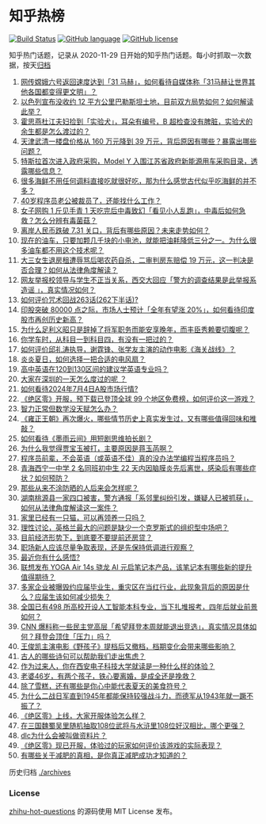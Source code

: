# 知乎热榜
[![Build Status](https://github.com/ToWeLong/zhihu-hot-questions/workflows/CI/badge.svg)](https://github.com/ToWeLong/zhihu-hot-questions/actions)
[![GitHub language](https://img.shields.io/badge/language-golang-orange.svg)](https://golang.org/)
[![GitHub license](https://img.shields.io/github/license/ToWeLong/zhihu-hot-questions)](https://github.com/ToWeLong/zhihu-hot-questions/blob/main/LICENSE)

知乎热门话题，记录从 2020-11-29 日开始的知乎热门话题。每小时抓取一次数据，按天[归档](./archives)

<!-- BEGIN -->

1. [网传嫦娥六号返回速度达到「31 马赫」，如何看待自媒体称「31马赫让世界其他各国都变得更文明」？](https://www.zhihu.com/question/660444936)
1. [以色列宣布没收约 12 平方公里巴勒斯坦土地，目前双方局势如何？如何解读此举？](https://www.zhihu.com/question/660688026)
1. [霍思燕杜江夫妇捡到「实验犬」，耳朵有编号，B 超检查没有脾脏，实验犬的余生都是怎么渡过的？](https://www.zhihu.com/question/660176802)
1. [天津武清一楼盘价格从 160 万元降到 39 万元，背后原因有哪些？暴露出哪些问题？](https://www.zhihu.com/question/660433120)
1. [特斯拉首次进入政府采购，Model Y 入围江苏省政府新能源用车采购目录，透露哪些信息？](https://www.zhihu.com/question/660696339)
1. [很多海鲜不用任何调料直接吃就很好吃，那为什么感觉古代似乎吃海鲜的并不多？](https://www.zhihu.com/question/659454780)
1. [40岁程序员老公被裁员了，还能找什么工作？](https://www.zhihu.com/question/629182594)
1. [女子网购 1 斤见手青 1 天吃完后中毒致幻「看见小人乱跑」，中毒后如何急救？怎么分辨有毒菌菇？](https://www.zhihu.com/question/660647354)
1. [离岸人民币跌破 7.31 关口，背后有哪些原因？未来走势如何？](https://www.zhihu.com/question/660690976)
1. [现在的油车，只要加颗几千块的小电池，就能把油耗降低三分之一。为什么很多油车都不用这个技术呢？](https://www.zhihu.com/question/652140838)
1. [大三女生退房租遭辱骂后喝农药自杀，二审判房东赔偿 19 万元，这一判决是否合理？如何从法律角度解读？](https://www.zhihu.com/question/660698449)
1. [网友举报校领导与学生不正当关系，西交大回应「警方的调查结果是此举报系造谣 」，真实情况如何？](https://www.zhihu.com/question/660639236)
1. [如何评价咒术回战263话(262下半话)?](https://www.zhihu.com/question/660704774)
1. [印股突破 80000 点之际，市场人士预计「全年有望涨 20%」，如何看待印度股市再创历史新高？](https://www.zhihu.com/question/660712732)
1. [为什么足利义昭只是辞掉了将军职务而能安享晚年，而丰臣秀赖要切腹呢？](https://www.zhihu.com/question/620517277)
1. [你学车时，从科目一到科目四，有没有一把过的？](https://www.zhihu.com/question/660457608)
1. [如何评价邱礼涛执导，谢霆锋、张学友主演的动作电影《海关战线》？](https://www.zhihu.com/question/660178783)
1. [炎炎夏日，如何选择一把合适的电风扇？](https://www.zhihu.com/question/646907646)
1. [高中英语在120到130区间的建议学英语专业吗？](https://www.zhihu.com/question/660651656)
1. [大家在深圳的一天怎么度过的呢 ？](https://www.zhihu.com/question/479143486)
1. [如何看待2024年7月4日A股市场行情?](https://www.zhihu.com/question/660688524)
1. [《绝区零》开服，预下载已登顶全球 99 个地区免费榜，如何评价这一游戏？](https://www.zhihu.com/question/660688803)
1. [智力正常但数学没天赋怎么办？](https://www.zhihu.com/question/660515418)
1. [《雍正王朝》再次爆火，哪些情节历史上真实发生过，又有哪些值得回味和推敲？](https://www.zhihu.com/question/660520235)
1. [如何看待《墨雨云间》用短剧思维拍长剧？](https://www.zhihu.com/question/660468846)
1. [为什么我觉得贾宝玉被打，主要原因是蒋玉菡啊？](https://www.zhihu.com/question/660501201)
1. [程序员前辈，不会英语（或英语不佳）真的没办法学编程当程序员吗？](https://www.zhihu.com/question/660460578)
1. [青海西宁一中学 2 名同班初中生 22 天内因脑膜炎先后离世，感染后有哪些症状？如何预防？](https://www.zhihu.com/question/660658890)
1. [那些从来不涂防晒的人后来会怎样呢？](https://www.zhihu.com/question/658905851)
1. [湖南桃源县一家四口被害，警方通报「系邻里纠纷引发，嫌疑人已被抓获」，如何从法律角度解读这一案件？](https://www.zhihu.com/question/660687806)
1. [家里已经有一只猫，可以再领养一只吗？](https://www.zhihu.com/question/660528852)
1. [理性讨论，英格兰最大的问题是缺少一个克罗斯式的组织型中场吧？](https://www.zhihu.com/question/659489798)
1. [目前经济形势下，到底要不要提前还房贷？](https://www.zhihu.com/question/538184056)
1. [职场新人应该尽量争取表现，还是先保持低调进行观察？](https://www.zhihu.com/question/658821340)
1. [最近你有什么感悟?](https://www.zhihu.com/question/654865758)
1. [联想发布 YOGA Air 14s 骁龙 AI 元启笔记本产品，该笔记本有哪些新的提升值得期待？](https://www.zhihu.com/question/660652267)
1. [多家企业被曝毁约应届毕业生，重灾区在当红行业，此现象背后的原因是什么？应届生该如何减少损失？](https://www.zhihu.com/question/660620252)
1. [全国已有498 所高校开设人工智能本科专业，当下扎堆报考，四年后就业前景如何？](https://www.zhihu.com/question/660210563)
1. [CNN 爆料称一些民主党高层「希望拜登本周就能退出竞选」，真实情况具体如何？拜登会顶住「压力」吗？](https://www.zhihu.com/question/660601133)
1. [王俊凯主演电影《野孩子》提档后又撤档，档期变化会带来哪些影响？](https://www.zhihu.com/question/660657460)
1. [古人的哪些诗句可以帮助我们走出焦虑？](https://www.zhihu.com/question/660519219)
1. [作为过来人，你在西安电子科技大学就读是一种什么样的体验？](https://www.zhihu.com/question/658332481)
1. [老婆46岁，有两个孩子，铁心要离婚，是成全还是挽救？](https://www.zhihu.com/question/660429089)
1. [除了雪糕，还有哪些是你心中能代表夏天的美食符号？](https://www.zhihu.com/question/656217343)
1. [为什么二战日军直到1945年都能保持较强战斗力，而德军从1943年就一蹶不振了？](https://www.zhihu.com/question/660648265)
1. [《绝区零》上线，大家开服体验怎么样？](https://www.zhihu.com/question/660692979)
1. [在三国魏蜀吴里随机抽取108位武将与水浒里108位好汉相比，哪个更强？](https://www.zhihu.com/question/408868759)
1. [dlc为什么会被叫做资料片？](https://www.zhihu.com/question/660354959)
1. [《绝区零》现已开服，体验过的玩家如何评价该游戏的实际表现？](https://www.zhihu.com/question/660620336)
1. [有哪些关于减肥的真相，是你真正减肥成功才知道的？](https://www.zhihu.com/question/660341921)

<!-- END -->

历史归档 [./archives](./archives)


### License
[zhihu-hot-questions](https://github.com/towelong/zhihu-hot-questions) 的源码使用 MIT License 发布。